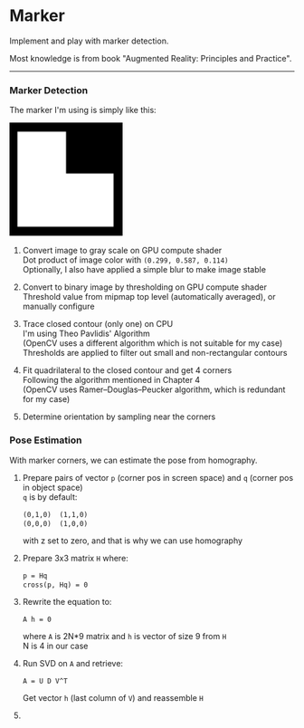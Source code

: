 # Marker
Implement and play with marker detection.

Most knowledge is from book "Augmented Reality: Principles and Practice".

------

### Marker Detection

The marker I'm using is simply like this:  

<img src="marker.png" width="200" alt="marker">

1. Convert image to gray scale on GPU compute shader  
   Dot product of image color with `(0.299, 0.587, 0.114)`  
   Optionally, I also have applied a simple blur to make image stable  

2. Convert to binary image by thresholding on GPU compute shader  
   Threshold value from mipmap top level (automatically averaged), or manually configure  

3. Trace closed contour (only one) on CPU  
   I'm using Theo Pavlidis' Algorithm  
   (OpenCV uses a different algorithm which is not suitable for my case)  
   Thresholds are applied to filter out small and non-rectangular contours  

4. Fit quadrilateral to the closed contour and get 4 corners  
   Following the algorithm mentioned in Chapter 4  
   (OpenCV uses Ramer–Douglas–Peucker algorithm, which is redundant for my case)  

5. Determine orientation by sampling near the corners

### Pose Estimation

With marker corners, we can estimate the pose from homography.  

1. Prepare pairs of vector `p` (corner pos in screen space) and `q` (corner pos in object space)  
   `q` is by default:
   ```
   (0,1,0)  (1,1,0)
   (0,0,0)  (1,0,0)
   ```
   with z set to zero, and that is why we can use homography  

2. Prepare 3x3 matrix `H` where:
   ```
   p = Hq
   cross(p, Hq) = 0
   ```

3. Rewrite the equation to:
   ```
   A h = 0
   ```
   where `A` is 2N*9 matrix and `h` is vector of size 9 from `H`  
   N is 4 in our case  

4. Run SVD on `A` and retrieve:
   ```
   A = U D V^T
   ```
   Get vector `h` (last column of `V`) and reassemble `H`  

5.  